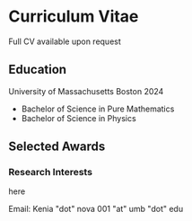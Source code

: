 # Curriculum Vitae
Full CV available upon request
## Education
University of Massachusetts Boston 2024
- Bachelor of Science in Pure Mathematics
- Bachelor of Science in Physics 

## Selected Awards

### Research Interests
here
 


Email: Kenia "dot" nova 001 "at" umb "dot" edu
